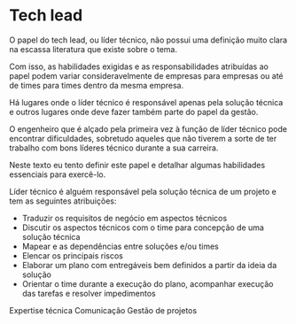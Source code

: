 # Tech lead

O papel do tech lead, ou líder técnico, não possui uma definição muito clara na escassa literatura que existe sobre o tema. 

Com isso, as habilidades exigidas e as responsabilidades atribuídas ao papel podem variar consideravelmente de empresas para empresas ou até de times para times dentro da mesma empresa.

Há lugares onde o líder técnico é responsável apenas pela solução técnica e outros lugares onde deve fazer também parte do papel da gestão.

O engenheiro que é alçado pela primeira vez à função de líder técnico pode encontrar dificuldades, sobretudo aqueles que não tiverem a sorte de ter trabalho com bons líderes técnico durante a sua carreira.

Neste texto eu tento definir este papel e detalhar algumas habilidades essenciais para exercê-lo.

Líder técnico é alguém responsável pela solução técnica de um projeto e tem as seguintes atribuições:

* Traduzir os requisitos de negócio em aspectos técnicos 
* Discutir os aspectos técnicos com o time para concepção de uma solução técnica 
* Mapear e as dependências entre soluções e/ou times
* Elencar os principais riscos 
* Elaborar um plano com entregáveis bem definidos a partir da ideia da solução 
* Orientar o time durante a execução do plano, acompanhar execução das tarefas e resolver impedimentos


Expertise técnica
Comunicação
Gestão de projetos


